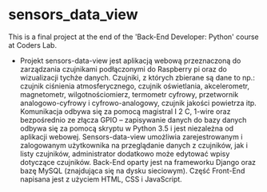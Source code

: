 # sensors_data_view
This is a final project at the end of the 'Back-End Developer: Python' course at Coders Lab.

 + Projekt sensors-data-view jest aplikacją webową przeznaczoną do zarządzania czujnikami podłączonymi do Raspberry pi oraz do wizualizacji tychże danych.
  Czujniki, z których zbierane są dane to np.: czujnik ciśnienia atmosferycznego, czujnik
oświetlania, akcelerometr, magnetometr, wilgotnościomierz, termometr cyfrowy, przetwornik
analogowo-cyfrowy i cyfrowo-analogowy, czujnik jakości powietrza itp. Komunikacja
odbywa się za pomocą magistral I 2 C, 1-wire oraz bezpośrednio ze złącza GPIO – zapisywanie
danych do bazy danych odbywa się za pomocą skryptu w Python 3.5 i jest niezależna od
aplikacji webowej.
  Sensors-data-view umożliwia zarejestrowanym i zalogowanym użytkownika na
przeglądanie danych z czujników, jak i listy czujników, administrator dodatkowo może
edytować wpisy dotyczące czujników.
  Back-End oparty jest na frameworku Django oraz bazę MySQL (znajdująca się na
dysku sieciowym). Część Front-End napisana jest z użyciem HTML, CSS i JavaScript.
